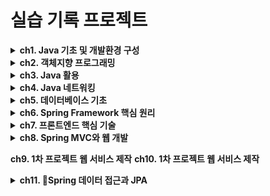 # 실습 기록 프로젝트


<details>
<summary>
<strong>ch1. Java 기초 및 개발환경 구성</strong> 
</summary>

- 1-1. (06/24) Java 개요 
- 1-2. (06/25) Java 기본 문법 
- 1-3. (06/26) 제어문(조건문) 
- 1-4. (06/27) 제어문(반복문)
- 1-5. (06/28) 제어문 종합 실습
</details>

<details>
<summary>
<strong>ch2. 객체지향 프로그래밍</strong> 
</summary>

- 2-1. (07/01) 객체지향 프로그래밍 기본
- 2-2. (07/02) 클래스 멤버와 메서드 구현
- 2-3. (07/03) 상속과 캡슐화
- 2-4. (07/04) 다형성
- 2-5. (07/05) 추상화와 인터페이스
</details>

<details>
<summary>
<strong>ch3. Java 활용</strong> 
</summary>

- 3-1. (07/08) 컬렉션 프레임워크
- 3-2. (07/09) 제네릭스와 유용한 클래스
- 3-3. (07/10) 람다 표현식과 스트림
- 3-4. (07/11) 예외 처리
- 3-5. (07/12) Git
</details>

<details>
<summary>
<strong>ch4. Java 네트워킹</strong> 
</summary>

- 4-1. (07/15) 데이터 입출력
- 4-2. (07/16) 네트워크 핵심 개념
- 4-3. (07/17) HTTP 프로토콜
- 4-4. (07/18) 소켓 네트워크 프로그래밍
- 4-5. (07/19) REST API 기본 설계와 구현
</details>

<details>
<summary>
<strong>ch5. 데이터베이스 기초</strong> 
</summary>

- 5-1. (07/22) 데이터베이스 1
- 5-2. (07/23) 데이터베이스 2
- 5-3. (07/24) SQL 1
- 5-4. (07/25) SQL 2
- 5-5. (07/26) SQL3
</details>

<details>
<summary>
<strong>ch6. Spring Framework 핵심 원리</strong> 
</summary>

- 6-1. (07/29) Spring Framework 소개 및 환경 설정
- 6-2. (07/30) IoC와 DI
- 6-3. (07/31) Spring Container와 Bean
- 6-4. (08/01) Spring MVC 1
- 6-5. (08/02) Spring MVC 2
</details>

<details>
<summary>
<strong>ch7. 프론트엔드 핵심 기술</strong> 
</summary>

- 7-1. (08/05) HTML/CSS 1
- 7-2. (08/06) HTML/CSS 2
- 7-3. (08/07) JavaScript 1
- 7-4. (08/08) JavaScript 2
- 7-5. (08/09) Thymeleaf 핵심 개념
</details>

<details>
<summary>
<strong>ch8. Spring MVC와 웹 개발</strong> 
</summary>

- 8-1. (08/12) 관심사의 분리와 객체 매핑
- 8-2. (08/13) 데이터 바인딩과 유효성 검증
- 8-3. (08/14) Spring AOP
- 8-4. (08/15) 예외 처리
- 8-5. (08/16) JDBC 데이터 접근과 연관 관계 매핑 기본
</details>

<strong>ch9. 1차 프로젝트 웹 서비스 제작</strong> 
<strong>ch10. 1차 프로젝트 웹 서비스 제작</strong> 

<details>
<summary>
<strong>ch11. Spring 데이터 접근과 JPA</strong> 
</summary>

- 11-1. (09/02) JPA 핵심 개념
- 11-2. (09/03) 연관 관계 매핑
- 11-3. (09/04) 트랜잭션
- 11-4. (09/05) Spring Data JPA
- 11-5. (09/06) WebSocket
</details>


